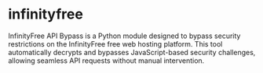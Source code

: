 # infinityfree
InfinityFree API Bypass is a Python module designed to bypass security restrictions on the InfinityFree free web hosting platform. This tool automatically decrypts and bypasses JavaScript-based security challenges, allowing seamless API requests without manual intervention.
